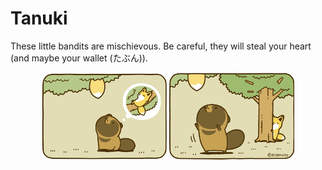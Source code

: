 # Tanuki

These little bandits are mischievous. Be careful, they will steal your heart (and maybe your wallet (たぶん)).

<p align="center">
    <img width="200" src="https://github.com/yngtodd/tanuki/blob/master/img/tanuki1.png">
    <img width="200" src="https://github.com/yngtodd/tanuki/blob/master/img/tanuki2.png">
</p>
 
